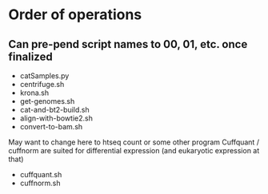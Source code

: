 # Order of operations
## Can pre-pend script names to 00, 01, etc. once finalized

* catSamples.py
* centrifuge.sh
* krona.sh
* get-genomes.sh
* cat-and-bt2-build.sh
* align-with-bowtie2.sh
* convert-to-bam.sh

May want to change here to htseq count or some other program
Cuffquant / cuffnorm are suited for differential expression
(and eukaryotic expression at that)

* cuffquant.sh
* cuffnorm.sh
